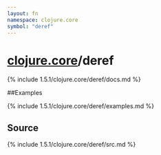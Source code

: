 ```yaml
---
layout: fn
namespace: clojure.core
symbol: "deref"
---
```


# [clojure.core](../)/deref

{% include 1.5.1/clojure.core/deref/docs.md %}

##Examples

{% include 1.5.1/clojure.core/deref/examples.md %}
## Source
{% include 1.5.1/clojure.core/deref/src.md %}

